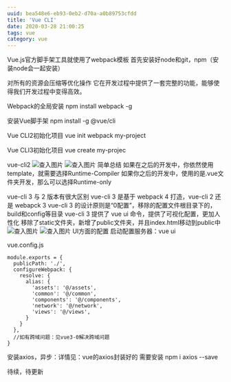 ```yaml
---
uuid: bea548e6-eb93-0eb2-d70a-a0b89753cfdd
title: 'Vue CLI'
date: 2020-03-28 21:00:25
tags: vue
category: vue
---
```


Vue.js官方脚手架工具就使用了webpack模板
首先安装好node和git，npm（安装node会一起安装）

对所有的资源会压缩等优化操作
它在开发过程中提供了一套完整的功能，能够使得我们开发过程中变得高效。

Webpack的全局安装
  npm install webpack -g


安装Vue脚手架
  npm install -g @vue/cli

Vue CLI2初始化项目
  vue init webpack my-project

Vue CLI3初始化项目
  vue create my-projec

vue-cli2
![查入图片](/vue-cli.png)
![查入图片](/vue-cli-2.png)
简单总结
如果在之后的开发中，你依然使用template，就需要选择Runtime-Compiler
如果你之后的开发中，使用的是.vue文件夹开发，那么可以选择Runtime-only

vue-cli 3 与 2 版本有很大区别
vue-cli 3 是基于 webpack 4 打造，vue-cli 2 还是 webapck 3
vue-cli 3 的设计原则是“0配置”，移除的配置文件根目录下的，build和config等目录
vue-cli 3 提供了 vue ui 命令，提供了可视化配置，更加人性化
移除了static文件夹，新增了public文件夹，并且index.html移动到public中
![查入图片](/vue-cli-3.png)
![查入图片](/vue-cli-4.png)
UI方面的配置
启动配置服务器：vue ui

vue.config.js
```
module.exports = {
  publicPath: './',
  configureWebpack: {
    resolve: {
      alias: {
        'assets': '@/assets',
        'common': '@/common',
        'components': '@/components',
        'network': '@/network',
        'views': '@/views',
      }
    }
  },
  //如有跨域问题：见vue3-0解决跨域问题
}
```
安装axios，异步：详情见：vue的axios封装好的
需要安装 npm i axios --save

待续，待更新

